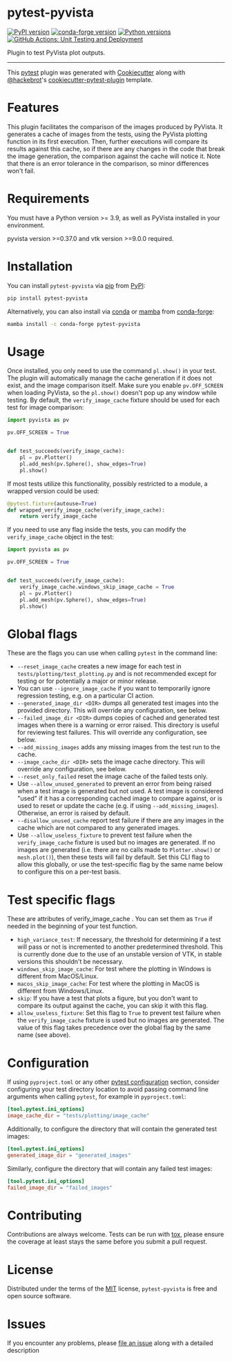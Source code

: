 # pytest-pyvista

[![PyPI version](https://img.shields.io/pypi/v/pytest-pyvista.svg?color=orange&label=pypi&logo=python&logoColor=white)](https://pypi.org/project/pytest-pyvista)
[![conda-forge version](https://img.shields.io/conda/vn/conda-forge/pytest-pyvista?color=orange&label=conda-forge&logo=conda-forge&logoColor=white)](https://anaconda.org/conda-forge/pytest-pyvista)
[![Python versions](https://img.shields.io/pypi/pyversions/pytest-pyvista.svg?color=orange&logo=python&label=python&logoColor=white)](https://pypi.org/project/pytest-pyvista)
[![GitHub Actions: Unit Testing and Deployment](https://github.com/pyvista/pytest-pyvista/actions/workflows/ci_cd.yml/badge.svg)](https://github.com/pyvista/pytest-pyvista/actions/workflows/ci_cd.yml)

Plugin to test PyVista plot outputs.

---

This [pytest](https://github.com/pytest-dev/pytest) plugin was generated
with [Cookiecutter](https://github.com/audreyr/cookiecutter) along with
[\@hackebrot](https://github.com/hackebrot)\'s
[cookiecutter-pytest-plugin](https://github.com/pytest-dev/cookiecutter-pytest-plugin)
template.

# Features

This plugin facilitates the comparison of the images produced by
PyVista. It generates a cache of images from the tests,
using the PyVista plotting function in its first
execution. Then, further executions will compare its results against
this cache, so if there are any changes in the code that break the image
generation, the comparison against the cache will notice it. Note that
there is an error tolerance in the comparison, so minor differences
won't fail.

# Requirements

You must have a Python version \>= 3.9, as well as PyVista installed in
your environment.

pyvista version \>=0.37.0 and vtk version \>=9.0.0 required.

# Installation

You can install `pytest-pyvista` via [pip](https://pypi.org/project/pip/) from [PyPI](https://pypi.org/project):

```bash
pip install pytest-pyvista
```

Alternatively, you can also install via [conda](https://github.com/conda/conda) or
[mamba](https://github.com/mamba-org/mamba) from [conda-forge](https://anaconda.org/conda-forge/pytest-pyvista):

```bash
mamba install -c conda-forge pytest-pyvista
```

# Usage

Once installed, you only need to use the command `pl.show()`
in your test. The plugin will automatically manage the cache generation
if it does not exist, and the image comparison itself. Make sure you
enable `pv.OFF_SCREEN` when loading PyVista, so the
`pl.show()` doesn't pop up any window while testing. By
default, the `verify_image_cache` fixture should be used for each test for
image comparison:

```python
import pyvista as pv

pv.OFF_SCREEN = True


def test_succeeds(verify_image_cache):
    pl = pv.Plotter()
    pl.add_mesh(pv.Sphere(), show_edges=True)
    pl.show()
```

If most tests utilize this functionality, possibly restricted to a
module, a wrapped version could be used:

```python
@pytest.fixture(autouse=True)
def wrapped_verify_image_cache(verify_image_cache):
    return verify_image_cache
```

If you need to use any flag inside the tests, you can modify the `verify_image_cache` object in the test:

```python
import pyvista as pv

pv.OFF_SCREEN = True


def test_succeeds(verify_image_cache):
    verify_image_cache.windows_skip_image_cache = True
    pl = pv.Plotter()
    pl.add_mesh(pv.Sphere(), show_edges=True)
    pl.show()
```

# Global flags

These are the flags you can use when calling `pytest` in the command
line:

- `--reset_image_cache` creates a new image for each test in
  `tests/plotting/test_plotting.py` and is not recommended except for
  testing or for potentially a major or minor release.
- You can use `--ignore_image_cache` if you want to temporarily ignore
  regression testing, e.g. on a particular CI action.
- `--generated_image_dir <DIR>` dumps all generated test images into the
  provided directory. This will override any configuration, see below.
- `--failed_image_dir <DIR>` dumps copies of cached and generated test
  images when there is a warning or error raised. This directory is
  useful for reviewing test failures. This will override any
  configuration, see below.
- `--add_missing_images` adds any missing images from the test run to
  the cache.
- `--image_cache_dir <DIR>` sets the image cache directory. This will
  override any configuration, see below.
- `--reset_only_failed` reset the image cache of the failed tests only.
- Use `--allow_unused_generated` to prevent an error from being raised
  when a test image is generated but not used. A test image is
  considered \"used\" if it has a corresponding cached image to compare
  against, or is used to reset or update the cache (e.g. if using
  `--add_missing_images`). Otherwise, an error is raised by default.
- `--disallow_unused_cache` report test failure if there are any images
  in the cache which are not compared to any generated images.
- Use `--allow_useless_fixture` to prevent test failure when the
  `verify_image_cache` fixture is used but no images are generated. If
  no images are generated (i.e. there are no calls made to
  `Plotter.show()` or `mesh.plot()`), then these tests will fail by
  default. Set this CLI flag to allow this globally, or use the
  test-specific flag by the same name below to configure this on a
  per-test basis.

# Test specific flags

These are attributes of verify_image_cache . You can set
them as `True` if needed in the beginning of your test function.

- `high_variance_test`: If necessary, the threshold for determining if a
  test will pass or not is incremented to another predetermined
  threshold. This is currently done due to the use of an unstable
  version of VTK, in stable versions this shouldn't be necessary.
- `windows_skip_image_cache`: For test where the plotting in Windows is
  different from MacOS/Linux.
- `macos_skip_image_cache`: For test where the plotting in MacOS is
  different from Windows/Linux.
- `skip`: If you have a test that plots a figure, but you don't want to
  compare its output against the cache, you can skip it with this flag.
- `allow_useless_fixture`: Set this flag to `True` to prevent test
  failure when the `verify_image_cache` fixture is used but no images
  are generated. The value of this flag takes precedence over the global
  flag by the same name (see above).

# Configuration

If using `pyproject.toml` or any other [pytest
configuration](https://docs.pytest.org/en/latest/reference/customize.html)
section, consider configuring your test directory location to avoid
passing command line arguments when calling `pytest`, for example in
`pyproject.toml`:

```toml
[tool.pytest.ini_options]
image_cache_dir = "tests/plotting/image_cache"
```

Additionally, to configure the directory that will contain the generated
test images:

```toml
[tool.pytest.ini_options]
generated_image_dir = "generated_images"
```

Similarly, configure the directory that will contain any failed test
images:

```toml
[tool.pytest.ini_options]
failed_image_dir = "failed_images"
```

# Contributing

Contributions are always welcome. Tests can be run with
[tox](https://tox.readthedocs.io/en/latest/), please ensure the coverage
at least stays the same before you submit a pull request.

# License

Distributed under the terms of the
[MIT](http://opensource.org/licenses/MIT) license, `pytest-pyvista` is
free and open source software.

# Issues

If you encounter any problems, please [file an
issue](https://github.com/pyvista/pytest-pyvista/issues) along with a
detailed description
